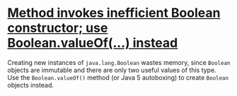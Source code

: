 # [Method invokes inefficient Boolean constructor; use Boolean.valueOf(...) instead](https://spotbugs.readthedocs.io/en/latest/bugDescriptions.html#DM_BOOLEAN_CTOR)

 Creating new instances of `java.lang.Boolean` wastes
  memory, since `Boolean` objects are immutable and there are
  only two useful values of this type.  Use the `Boolean.valueOf()`
  method (or Java 5 autoboxing) to create `Boolean` objects instead.